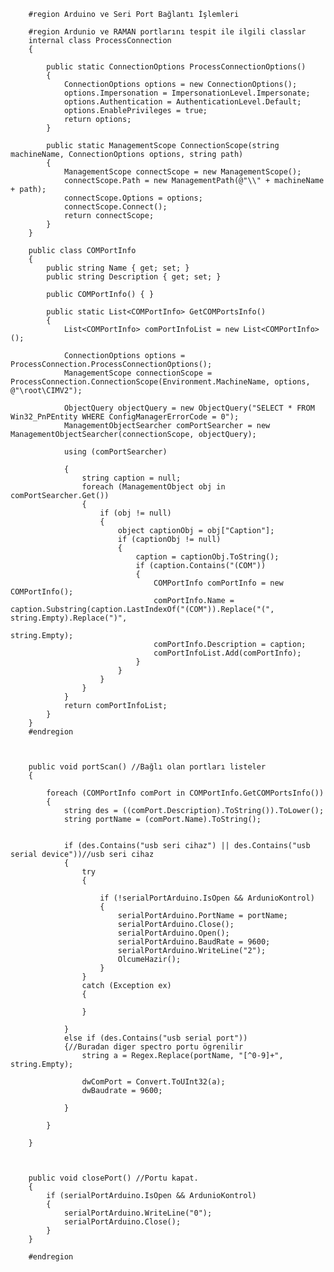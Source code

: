 
        #region Arduino ve Seri Port Bağlantı İşlemleri

        #region Ardunio ve RAMAN portlarını tespit ile ilgili classlar
        internal class ProcessConnection
        {

            public static ConnectionOptions ProcessConnectionOptions()
            {
                ConnectionOptions options = new ConnectionOptions();
                options.Impersonation = ImpersonationLevel.Impersonate;
                options.Authentication = AuthenticationLevel.Default;
                options.EnablePrivileges = true;
                return options;
            }

            public static ManagementScope ConnectionScope(string machineName, ConnectionOptions options, string path)
            {
                ManagementScope connectScope = new ManagementScope();
                connectScope.Path = new ManagementPath(@"\\" + machineName + path);
                connectScope.Options = options;
                connectScope.Connect();
                return connectScope;
            }
        }

        public class COMPortInfo
        {
            public string Name { get; set; }
            public string Description { get; set; }

            public COMPortInfo() { }

            public static List<COMPortInfo> GetCOMPortsInfo()
            {
                List<COMPortInfo> comPortInfoList = new List<COMPortInfo>();

                ConnectionOptions options = ProcessConnection.ProcessConnectionOptions();
                ManagementScope connectionScope = ProcessConnection.ConnectionScope(Environment.MachineName, options, @"\root\CIMV2");

                ObjectQuery objectQuery = new ObjectQuery("SELECT * FROM Win32_PnPEntity WHERE ConfigManagerErrorCode = 0");
                ManagementObjectSearcher comPortSearcher = new ManagementObjectSearcher(connectionScope, objectQuery);

                using (comPortSearcher)

                {
                    string caption = null;
                    foreach (ManagementObject obj in comPortSearcher.Get())
                    {
                        if (obj != null)
                        {
                            object captionObj = obj["Caption"];
                            if (captionObj != null)
                            {
                                caption = captionObj.ToString();
                                if (caption.Contains("(COM"))
                                {
                                    COMPortInfo comPortInfo = new COMPortInfo();
                                    comPortInfo.Name = caption.Substring(caption.LastIndexOf("(COM")).Replace("(", string.Empty).Replace(")",
                                                                         string.Empty);
                                    comPortInfo.Description = caption;
                                    comPortInfoList.Add(comPortInfo);
                                }
                            }
                        }
                    }
                }
                return comPortInfoList;
            }
        }
        #endregion



        public void portScan() //Bağlı olan portları listeler
        {
           
            foreach (COMPortInfo comPort in COMPortInfo.GetCOMPortsInfo())
            {
                string des = ((comPort.Description).ToString()).ToLower();
                string portName = (comPort.Name).ToString();
              

                if (des.Contains("usb seri cihaz") || des.Contains("usb serial device"))//usb seri cihaz
                {
                    try
                    {
                       
                        if (!serialPortArduino.IsOpen && ArdunioKontrol)
                        {
                            serialPortArduino.PortName = portName;
                            serialPortArduino.Close();
                            serialPortArduino.Open();
                            serialPortArduino.BaudRate = 9600;
                            serialPortArduino.WriteLine("2");
                            OlcumeHazir();
                        }
                    }
                    catch (Exception ex)
                    {
                       
                    }
                   
                }
                else if (des.Contains("usb serial port"))
                {//Buradan diger spectro portu ögrenilir
                    string a = Regex.Replace(portName, "[^0-9]+", string.Empty);

                    dwComPort = Convert.ToUInt32(a);
                    dwBaudrate = 9600;
                       
                }

            }
        
        }

     

        public void closePort() //Portu kapat.
        {
            if (serialPortArduino.IsOpen && ArdunioKontrol) 
            {
                serialPortArduino.WriteLine("0");
                serialPortArduino.Close();
            }
        }

        #endregion
        
